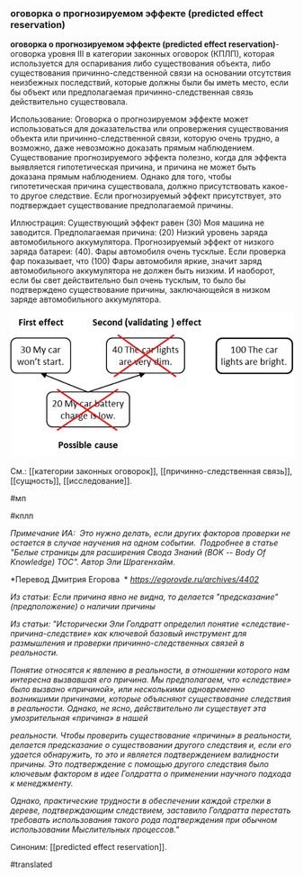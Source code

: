 ### оговорка о прогнозируемом эффекте (predicted effect reservation)

**оговорка о прогнозируемом эффекте (predicted effect reservation)**- оговорка уровня III в категории законных оговорок (КПЛП), которая используется для оспаривания либо существования объекта, либо существования причинно-следственной связи на основании отсутствия неизбежных последствий, которые должны были бы иметь место, если бы объект или предполагаемая причинно-следственная связь действительно существовала.

Использование: Оговорка о прогнозируемом эффекте может использоваться для доказательства или опровержения существования объекта или причинно-следственной связи, которую очень трудно, а возможно, даже невозможно доказать прямым наблюдением. Существование прогнозируемого эффекта полезно, когда для эффекта выявляется гипотетическая причина, и причина не может быть доказана прямым наблюдением. Однако для того, чтобы гипотетическая причина существовала, должно присутствовать какое-то другое следствие. Если прогнозируемый эффект присутствует, это подтверждает существование предполагаемой причины.

Иллюстрация: Существующий эффект равен (30) Моя машина не заводится. Предполагаемая причина: (20) Низкий уровень заряда автомобильного аккумулятора. Прогнозируемый эффект от низкого заряда батареи: (40). Фары автомобиля очень тусклые. Если проверка фар показывает, что (100) Фары автомобиля яркие, значит заряд автомобильного аккумулятора не должен быть низким. И наоборот, если бы свет действительно был очень тусклым, то было бы подтверждено существование причины, заключающейся в низком заряде автомобильного аккумулятора.

![](images/image102.png)

См.: [[категории законных оговорок]], [[причинно-следственная связь]], [[сущность]], [[исследование]].

#мп

#кплп

*Примечание ИА:  Это нужно делать, если других факторов проверки не остается в случае научения на одном событии.  Подробнее в статье "Белые страницы для расширения Свода Знаний (BOK -- Body Of Knowledge) ТОС". Автор Эли Шрагенхайм.*

*Перевод Дмитрия Егорова  * *https://egorovde.ru/archives/4402*

*Из статьи: Если причина явно не видна, то делается "предсказание" (предположение) о наличии причины*

*Из статьи: "Исторически Эли Голдратт определил понятие «следствие-причина-следствие» как ключевой базовый инструмент для размышления и проверки причинно-следственных связей в реальности.*

*Понятие относятся к явлению в реальности, в отношении которого нам интересна вызвавшая его причина. Мы предполагаем, что «следствие» было вызвано «причиной», или несколькими одновременно возникшими причинами, которые объясняют существование следствия в реальности. Однако, не ясно, действительно ли существует эта умозрительная «причина» в нашей*

*реальности. Чтобы проверить существование «причины» в реальности, делается предсказание о существовании другого следствия и, если его удается обнаружить, то это и является подтверждением валидности причины. Это подтверждение с помощью другого следствия было ключевым фактором в идее Голдратта о применении научного подхода к менеджменту.*

*Однако, практические трудности в обеспечении каждой стрелки в дереве, подтверждающим следствием, заставило Голдратта перестать требовать использования такого рода подтверждения при обычном использовании Мыслительных процессов."*

Синоним: [[predicted effect reservation]].

#translated
